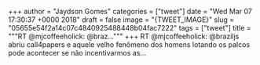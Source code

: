 
+++
author = "Jaydson Gomes"
categories = ["tweet"]
date = "Wed Mar 07 17:30:37 +0000 2018"
draft = false
image = "{TWEET_IMAGE}"
slug = "05655e54f2a14c07c4840925488448b04fac7222"
tags = ["tweet"]
title = """RT @mjcoffeeholick: @braz..."""
+++
RT @mjcoffeeholick: @braziljs abriu call4papers e aquele velho fenômeno dos homens lotando os palcos pode acontecer se não incentivarmos as…
